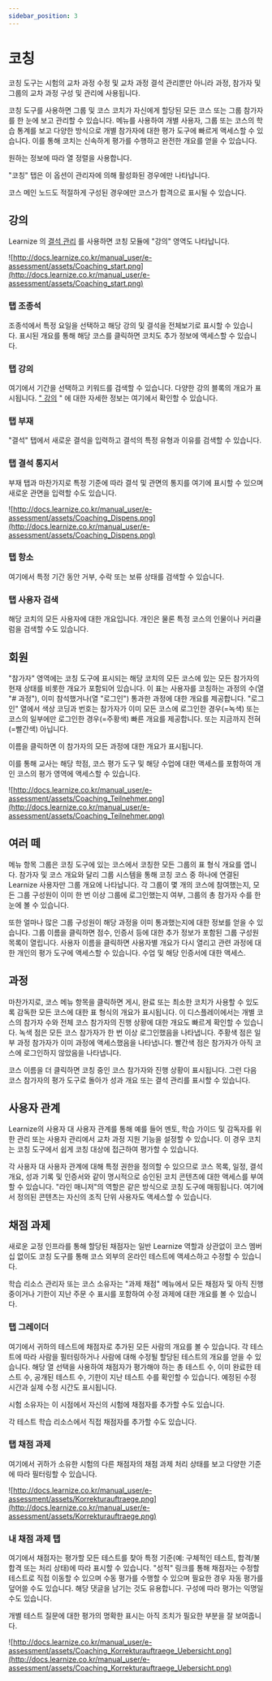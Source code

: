 ```yaml
---
sidebar_position: 3
---
```


# 코칭

코칭 도구는 시험의 교차 과정 수정 및 교차 과정 결석 관리뿐만 아니라 과정, 참가자 및 그룹의 교차 과정 구성 및 관리에 사용됩니다.

코칭 도구를 사용하면 그룹 및 코스 코치가 자신에게 할당된 모든 코스 또는 그룹 참가자를 한 눈에 보고 관리할 수 있습니다. 메뉴를 사용하여 개별 사용자, 그룹 또는 코스의 학습 통계를 보고 다양한 방식으로 개별 참가자에 대한 평가 도구에 빠르게 액세스할 수 있습니다. 이를 통해 코치는 신속하게 평가를 수행하고 완전한 개요를 얻을 수 있습니다.

원하는 정보에 따라 열 정렬을 사용합니다.

"코칭" 탭은 이 옵션이 관리자에 의해 활성화된 경우에만 나타납니다.

코스 메인 노드도 적절하게 구성된 경우에만 코스가 합격으로 표시될 수 있습니다.

## 강의

Learnize 의 [결석 관리](http://confluence.Learnize.co.kr/display/OO150EN/Lectures+and+absences) 를 사용하면 코칭 모듈에 "강의" 영역도 나타납니다.

![http://docs.learnize.co.kr/manual_user/e-assessment/assets/Coaching_start.png](http://docs.learnize.co.kr/manual_user/e-assessment/assets/Coaching_start.png)

### 탭 조종석

조종석에서 특정 요일을 선택하고 해당 강의 및 결석을 전체보기로 표시할 수 있습니다. 표시된 개요를 통해 해당 코스를 클릭하면 코치도 추가 정보에 액세스할 수 있습니다.

### 탭 강의

여기에서 기간을 선택하고 키워드를 검색할 수 있습니다. 다양한 강의 블록의 개요가 표시됩니다. [" 강의](http://confluence.Learnize.co.kr/display/OO142EN/Lectures+-+Teacher+view) " 에 대한 자세한 정보는 여기에서 확인할 수 있습니다.

### 탭 부재

"결석" 탭에서 새로운 결석을 입력하고 결석의 특정 유형과 이유를 검색할 수 있습니다.

### 탭 결석 통지서

부재 탭과 마찬가지로 특정 기준에 따라 결석 및 관면의 통지를 여기에 표시할 수 있으며 새로운 관면을 입력할 수도 있습니다.

![http://docs.learnize.co.kr/manual_user/e-assessment/assets/Coaching_Dispens.png](http://docs.learnize.co.kr/manual_user/e-assessment/assets/Coaching_Dispens.png)

### 탭 항소

여기에서 특정 기간 동안 거부, 수락 또는 보류 상태를 검색할 수 있습니다.

### 탭 사용자 검색

해당 코치의 모든 사용자에 대한 개요입니다. 개인은 물론 특정 코스의 인물이나 커리큘럼을 검색할 수도 있습니다.

## 회원

"참가자" 영역에는 코칭 도구에 표시되는 해당 코치의 모든 코스에 있는 모든 참가자의 현재 상태를 비롯한 개요가 포함되어 있습니다. 이 표는 사용자를 코칭하는 과정의 수(열 "# 과정"), 이미 참석했거나(열 "로그인") 통과한 과정에 대한 개요를 제공합니다. "로그인" 열에서 색상 코딩과 번호는 참가자가 이미 모든 코스에 로그인한 경우(=녹색) 또는 코스의 일부에만 로그인한 경우(=주황색) 빠른 개요를 제공합니다. 또는 지금까지 전혀(=빨간색) 아닙니다.

이름을 클릭하면 이 참가자의 모든 과정에 대한 개요가 표시됩니다.

이를 통해 교사는 해당 학점, 코스 평가 도구 및 해당 수업에 대한 액세스를 포함하여 개인 코스의 평가 영역에 액세스할 수 있습니다.

![http://docs.learnize.co.kr/manual_user/e-assessment/assets/Coaching_Teilnehmer.png](http://docs.learnize.co.kr/manual_user/e-assessment/assets/Coaching_Teilnehmer.png)

## 여러 떼

메뉴 항목 그룹은 코칭 도구에 있는 코스에서 코칭한 모든 그룹의 표 형식 개요를 엽니다. 참가자 및 코스 개요와 달리 그룹 시스템을 통해 코칭 코스 중 하나에 연결된 Learnize 사용자만 그룹 개요에 나타납니다. 각 그룹이 몇 개의 코스에 참여했는지, 모든 그룹 구성원이 이미 한 번 이상 그룹에 로그인했는지 여부, 그룹의 총 참가자 수를 한 눈에 볼 수 있습니다.

또한 얼마나 많은 그룹 구성원이 해당 과정을 이미 통과했는지에 대한 정보를 얻을 수 있습니다. 그룹 이름을 클릭하면 점수, 인증서 등에 대한 추가 정보가 포함된 그룹 구성원 목록이 열립니다. 사용자 이름을 클릭하면 사용자별 개요가 다시 열리고 관련 과정에 대한 개인의 평가 도구에 액세스할 수 있습니다. 수업 및 해당 인증서에 대한 액세스.

## 과정

마찬가지로, 코스 메뉴 항목을 클릭하면 게시, 완료 또는 최소한 코치가 사용할 수 있도록 감독한 모든 코스에 대한 표 형식의 개요가 표시됩니다. 이 디스플레이에서는 개별 코스의 참가자 수와 전체 코스 참가자의 진행 상황에 대한 개요도 빠르게 확인할 수 있습니다. 녹색 점은 모든 코스 참가자가 한 번 이상 로그인했음을 나타냅니다. 주황색 점은 일부 과정 참가자가 이미 과정에 액세스했음을 나타냅니다. 빨간색 점은 참가자가 아직 코스에 로그인하지 않았음을 나타냅니다.

코스 이름을 더 클릭하면 코칭 중인 코스 참가자와 진행 상황이 표시됩니다. 그런 다음 코스 참가자의 평가 도구로 돌아가 성과 개요 또는 결석 관리를 표시할 수 있습니다.

## 사용자 관계

Learnize의 사용자 대 사용자 관계를 통해 예를 들어 멘토, 학습 가이드 및 감독자를 위한 관리 또는 사용자 관리에서 교차 과정 지원 기능을 설정할 수 있습니다. 이 경우 코치는 코칭 도구에서 쉽게 코칭 대상에 접근하여 평가할 수 있습니다.

각 사용자 대 사용자 관계에 대해 특정 권한을 정의할 수 있으므로 코스 목록, 일정, 결석 개요, 성과 기록 및 인증서와 같이 명시적으로 승인된 코치 콘텐츠에 대한 액세스를 부여할 수 있습니다. "라인 매니저"의 역할은 같은 방식으로 코칭 도구에 매핑됩니다. 여기에서 정의된 콘텐츠는 자신의 조직 단위 사용자도 액세스할 수 있습니다.

## 채점 과제

새로운 교정 인프라를 통해 할당된 채점자는 일반 Learnize 역할과 상관없이 코스 멤버십 없이도 코칭 도구를 통해 코스 외부의 온라인 테스트에 액세스하고 수정할 수 있습니다.

학습 리소스 관리자 또는 코스 소유자는 "과제 채점" 메뉴에서 모든 채점자 및 아직 진행 중이거나 기한이 지난 주문 수 표시를 포함하여 수정 과제에 대한 개요를 볼 수 있습니다.

### **탭 그레이더**

여기에서 귀하의 테스트에 채점자로 추가된 모든 사람의 개요를 볼 수 있습니다. 각 테스트에 따라 사람을 필터링하거나 사람에 대해 수정될 할당된 테스트의 개요를 얻을 수 있습니다. 해당 열 선택을 사용하여 채점자가 평가해야 하는 총 테스트 수, 이미 완료한 테스트 수, 공개된 테스트 수, 기한이 지난 테스트 수를 확인할 수 있습니다. 예정된 수정 시간과 실제 수정 시간도 표시됩니다.

시험 소유자는 이 시점에서 자신의 시험에 채점자를 추가할 수도 있습니다.

각 테스트 학습 리소스에서 직접 채점자를 추가할 수도 있습니다.

### 탭 채점 과제

여기에서 귀하가 소유한 시험의 다른 채점자의 채점 과제 처리 상태를 보고 다양한 기준에 따라 필터링할 수 있습니다.

![http://docs.learnize.co.kr/manual_user/e-assessment/assets/Korrekturauftraege.png](http://docs.learnize.co.kr/manual_user/e-assessment/assets/Korrekturauftraege.png)

### 내 채점 과제 탭

여기에서 채점자는 평가할 모든 테스트를 찾아 특정 기준(예: 구체적인 테스트, 합격/불합격 또는 처리 상태)에 따라 표시할 수 있습니다. "성적" 링크를 통해 채점자는 수정할 테스트로 직접 이동할 수 있으며 수동 평가를 수행할 수 있으며 필요한 경우 자동 평가를 덮어쓸 수도 있습니다. 해당 댓글을 남기는 것도 유용합니다. 구성에 따라 평가는 익명일 수도 있습니다.

개별 테스트 질문에 대한 평가의 명확한 표시는 아직 조치가 필요한 부분을 잘 보여줍니다.

![http://docs.learnize.co.kr/manual_user/e-assessment/assets/Coaching_Korrekturauftraege_Uebersicht.png](http://docs.learnize.co.kr/manual_user/e-assessment/assets/Coaching_Korrekturauftraege_Uebersicht.png)